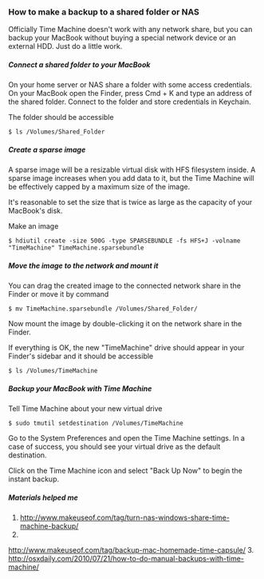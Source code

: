 ### How to make a backup to a shared folder or NAS

Officially Time Machine doesn't work with any network share, but you can backup your MacBook without buying a special network device or an external HDD. Just do a little work.

##### Connect a shared folder to your MacBook

On your home server or NAS share a folder with some access credentials.
On your MacBook open the Finder, press Cmd + K and type an address of the shared folder. Connect to the folder and store credentials in Keychain.

The folder should be accessible
```console
$ ls /Volumes/Shared_Folder
```
##### Create a sparse image

A sparse image will be a resizable virtual disk with HFS filesystem inside. A sparse image increases when you add data to it, but the Time Machine will be effectively capped by a maximum size of the image.

It's reasonable to set the size that is twice as large as the capacity of your MacBook's disk.

Make an image
```console
$ hdiutil create -size 500G -type SPARSEBUNDLE -fs HFS+J -volname "TimeMachine" TimeMachine.sparsebundle
```
##### Move the image to the network and mount it

You can drag the created image to the connected network share in the Finder or move it by command
```console
$ mv TimeMachine.sparsebundle /Volumes/Shared_Folder/
```
Now mount the image by double-clicking it on the network share in the Finder.

If everything is OK, the new "TimeMachine" drive should appear in your Finder's sidebar and it should be accessible
```console
$ ls /Volumes/TimeMachine
```
##### Backup your MacBook with Time Machine

Tell Time Machine about your new virtual drive
```console
$ sudo tmutil setdestination /Volumes/TimeMachine
```
Go to the System Preferences and open the Time Machine settings. In a case of success, you should see your virtual drive as the default destination.

Click on the Time Machine icon and select "Back Up Now" to begin the instant backup.

##### Materials helped me

1.  http://www.makeuseof.com/tag/turn-nas-windows-share-time-machine-backup/
2.
http://www.makeuseof.com/tag/backup-mac-homemade-time-capsule/
3.
http://osxdaily.com/2010/07/21/how-to-do-manual-backups-with-time-machine/
